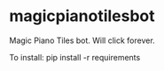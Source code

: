 # magicpianotilesbot
Magic Piano Tiles bot. Will click forever.

To install:
pip install -r requirements
